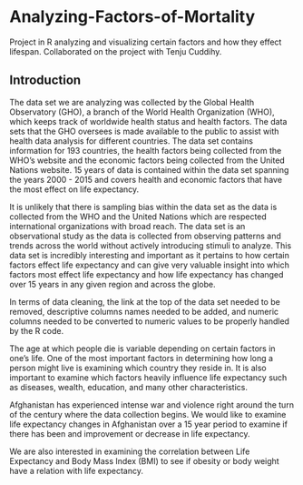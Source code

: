 # Analyzing-Factors-of-Mortality
Project in R analyzing and visualizing certain factors and how they effect lifespan. Collaborated on the project with Tenju Cuddihy.


## Introduction
The data set we are analyzing was collected by the Global Health Observatory (GHO), a branch of the World Health Organization (WHO), which keeps track of worldwide health status and health factors. The data sets that the GHO oversees is made available to the public to assist with health data analysis for different countries. The data set contains information for 193 countries, the health factors being collected from the WHO’s website and the economic factors being collected from the United Nations website. 15 years of data is contained within the data set spanning the years 2000 - 2015 and covers health and economic factors that have the most effect on life expectancy.

It is unlikely that there is sampling bias within the data set as the data is collected from the WHO and the United Nations which are respected international organizations with broad reach. The data set is an observational study as the data is collected from observing patterns and trends across the world without actively introducing stimuli to analyze. This data set is incredibly interesting and important as it pertains to how certain factors effect life expectancy and can give very valuable insight into which factors most effect life expectancy and how life expectancy has changed over 15 years in any given region and across the globe.

In terms of data cleaning, the link at the top of the data set needed to be removed, descriptive columns names needed to be added, and numeric columns needed to be converted to numeric values to be properly handled by the R code.

The age at which people die is variable depending on certain factors in one’s life. One of the most important factors in determining how long a person might live is examining which country they reside in. It is also important to examine which factors heavily influence life expectancy such as diseases, wealth, education, and many other characteristics.

Afghanistan has experienced intense war and violence right around the turn of the century where the data collection begins. We would like to examine life expectancy changes in Afghanistan over a 15 year period to examine if there has been and improvement or decrease in life expectancy.

We are also interested in examining the correlation between Life Expectancy and Body Mass Index (BMI) to see if obesity or body weight have a relation with life expectancy.
